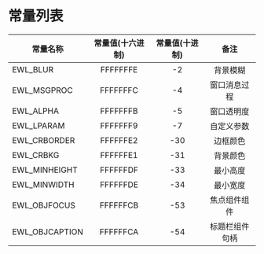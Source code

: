 # 常量列表
| 常量名称       | 常量值(十六进制) | 常量值(十进制) |      备注      |
| -------------- | :--------------: | :------------: | :------------: |
| EWL_BLUR       |     FFFFFFFE     |       -2       |    背景模糊    |
| EWL_MSGPROC    |     FFFFFFFC     |       -4       |  窗口消息过程  |
| EWL_ALPHA      |     FFFFFFFB     |       -5       |   窗口透明度   |
| EWL_LPARAM     |     FFFFFFF9     |       -7       |   自定义参数   |
| EWL_CRBORDER   |     FFFFFFE2     |      -30       |    边框颜色    |
| EWL_CRBKG      |     FFFFFFE1     |      -31       |    背景颜色    |
| EWL_MINHEIGHT  |     FFFFFFDF     |      -33       |    最小高度    |
| EWL_MINWIDTH   |     FFFFFFDE     |      -34       |    最小宽度    |
| EWL_OBJFOCUS   |     FFFFFFCB     |      -53       |  焦点组件组件  |
| EWL_OBJCAPTION |     FFFFFFCA     |      -54       | 标题栏组件句柄 |

